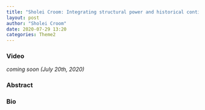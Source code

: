 ```yaml
---
title: "Sholei Croom: Integrating structural power and historical contingency into computational frameworks of social behavior"
layout: post
author: "Sholei Croom"
date: 2020-07-29 13:20
categories: Theme2
---
```


### Video
*coming soon (July 20th, 2020)*

### Abstract

### Bio